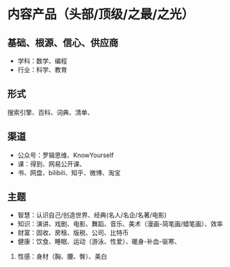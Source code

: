 # 内容产品（头部/顶级/之最/之光）
## 基础、根源、信心、供应商
* 学科：数学、编程
* 行业：科学、教育
## 形式
搜索引擎、百科、词典、清单、
## 渠道
* 公众号：罗辑思维、KnowYourself 
* 课：得到、网易公开课、 
* 书、网盘、bilibili、知乎、微博、淘宝
## 主题
* 智慧：认识自己/创造世界、经典(名人/名企/名著/电影)
* 知识：演讲、戏剧、电影、舞蹈、音乐、美术（漫画-简笔画/蜡笔画）、效率
* 财富：固收、房租、版税、公司、比特币
* 健康：饮食、睡眠、运动（游泳、性爱）、暖身-补血-驱寒、
1. 性感：身材（胸、腰、臀）、美白
